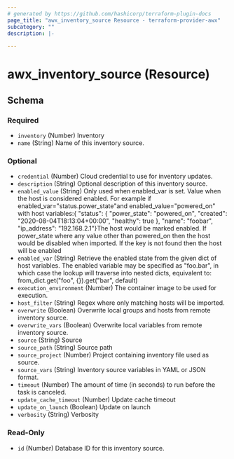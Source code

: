 ```yaml
---
# generated by https://github.com/hashicorp/terraform-plugin-docs
page_title: "awx_inventory_source Resource - terraform-provider-awx"
subcategory: ""
description: |-
  
---
```


# awx_inventory_source (Resource)





<!-- schema generated by tfplugindocs -->
## Schema

### Required

- `inventory` (Number) Inventory
- `name` (String) Name of this inventory source.

### Optional

- `credential` (Number) Cloud credential to use for inventory updates.
- `description` (String) Optional description of this inventory source.
- `enabled_value` (String) Only used when enabled_var is set. Value when the host is considered enabled. For example if enabled_var="status.power_state"and enabled_value="powered_on" with host variables:{   "status": {     "power_state": "powered_on",     "created": "2020-08-04T18:13:04+00:00",     "healthy": true    },    "name": "foobar",    "ip_address": "192.168.2.1"}The host would be marked enabled. If power_state where any value other than powered_on then the host would be disabled when imported. If the key is not found then the host will be enabled
- `enabled_var` (String) Retrieve the enabled state from the given dict of host variables. The enabled variable may be specified as "foo.bar", in which case the lookup will traverse into nested dicts, equivalent to: from_dict.get("foo", {}).get("bar", default)
- `execution_environment` (Number) The container image to be used for execution.
- `host_filter` (String) Regex where only matching hosts will be imported.
- `overwrite` (Boolean) Overwrite local groups and hosts from remote inventory source.
- `overwrite_vars` (Boolean) Overwrite local variables from remote inventory source.
- `source` (String) Source
- `source_path` (String) Source path
- `source_project` (Number) Project containing inventory file used as source.
- `source_vars` (String) Inventory source variables in YAML or JSON format.
- `timeout` (Number) The amount of time (in seconds) to run before the task is canceled.
- `update_cache_timeout` (Number) Update cache timeout
- `update_on_launch` (Boolean) Update on launch
- `verbosity` (String) Verbosity

### Read-Only

- `id` (Number) Database ID for this inventory source.


